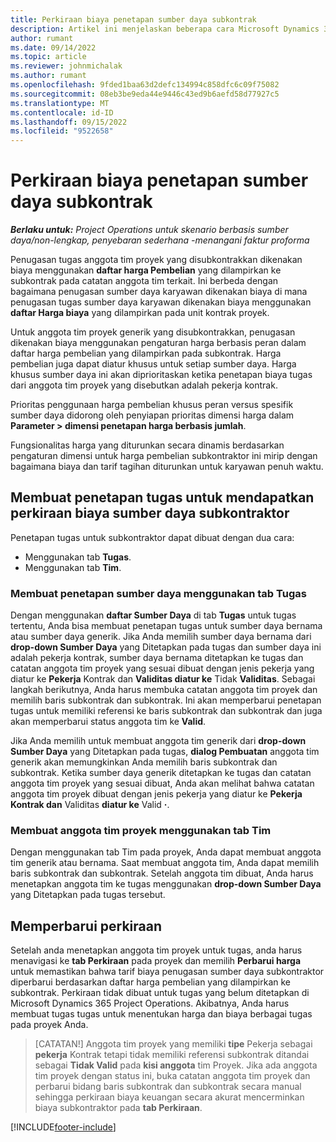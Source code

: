 ```yaml
---
title: Perkiraan biaya penetapan sumber daya subkontrak
description: Artikel ini menjelaskan beberapa cara Microsoft Dynamics 365 Project Operations menghitung estimasi biaya penugasan sumber daya yang disubkontrakkan.
author: rumant
ms.date: 09/14/2022
ms.topic: article
ms.reviewer: johnmichalak
ms.author: rumant
ms.openlocfilehash: 9fded1baa63d2defc134994c858dfc6c09f75082
ms.sourcegitcommit: 08eb3be9eda44e9446c43ed9b6aefd58d77927c5
ms.translationtype: MT
ms.contentlocale: id-ID
ms.lasthandoff: 09/15/2022
ms.locfileid: "9522658"
---
```

# <a name="cost-estimation-of-subcontracted-resource-assignments"></a>Perkiraan biaya penetapan sumber daya subkontrak

_**Berlaku untuk:** Project Operations untuk skenario berbasis sumber daya/non-lengkap, penyebaran sederhana -menangani faktur proforma_

Penugasan tugas anggota tim proyek yang disubkontrakkan dikenakan biaya menggunakan **daftar harga Pembelian** yang dilampirkan ke subkontrak pada catatan anggota tim terkait. Ini berbeda dengan bagaimana penugasan sumber daya karyawan dikenakan biaya di mana penugasan tugas sumber daya karyawan dikenakan biaya menggunakan **daftar Harga biaya** yang dilampirkan pada unit kontrak proyek. 

Untuk anggota tim proyek generik yang disubkontrakkan, penugasan dikenakan biaya menggunakan pengaturan harga berbasis peran dalam daftar harga pembelian yang dilampirkan pada subkontrak. Harga pembelian juga dapat diatur khusus untuk setiap sumber daya. Harga khusus sumber daya ini akan diprioritaskan ketika penetapan biaya tugas dari anggota tim proyek yang disebutkan adalah pekerja kontrak. 

Prioritas penggunaan harga pembelian khusus peran versus spesifik sumber daya didorong oleh penyiapan prioritas dimensi harga dalam **Parameter > dimensi penetapan harga berbasis jumlah**.

Fungsionalitas harga yang diturunkan secara dinamis berdasarkan pengaturan dimensi untuk harga pembelian subkontraktor ini mirip dengan bagaimana biaya dan tarif tagihan diturunkan untuk karyawan penuh waktu. 

## <a name="creating-task-assignments-for-getting-cost-estimates-of-subcontractor-resources"></a>Membuat penetapan tugas untuk mendapatkan perkiraan biaya sumber daya subkontraktor

Penetapan tugas untuk subkontraktor dapat dibuat dengan dua cara: 
- Menggunakan tab **Tugas**.
- Menggunakan tab **Tim**.

### <a name="creating-resources-assignments-using-the-tasks-tab"></a>Membuat penetapan sumber daya menggunakan tab Tugas
Dengan menggunakan **daftar Sumber Daya** di tab **Tugas** untuk tugas tertentu, Anda bisa membuat penetapan tugas untuk sumber daya bernama atau sumber daya generik. Jika Anda memilih sumber daya bernama dari **drop-down Sumber Daya** yang Ditetapkan pada tugas dan sumber daya ini adalah pekerja kontrak, sumber daya bernama ditetapkan ke tugas dan catatan anggota tim proyek yang sesuai dibuat dengan jenis pekerja yang diatur ke **Pekerja** Kontrak dan **Validitas diatur ke** Tidak **Validitas**. Sebagai langkah berikutnya, Anda harus membuka catatan anggota tim proyek dan memilih baris subkontrak dan subkontrak. Ini akan memperbarui penetapan tugas untuk memiliki referensi ke baris subkontrak dan subkontrak dan juga akan memperbarui status anggota tim ke **Valid**.

Jika Anda memilih untuk membuat anggota tim generik dari **drop-down Sumber Daya** yang Ditetapkan pada tugas, **dialog Pembuatan** anggota tim generik akan memungkinkan Anda memilih baris subkontrak dan subkontrak. Ketika sumber daya generik ditetapkan ke tugas dan catatan anggota tim proyek yang sesuai dibuat, Anda akan melihat bahwa catatan anggota tim proyek dibuat dengan jenis pekerja yang diatur ke **Pekerja Kontrak dan** Validitas **diatur ke** Valid **·**.

### <a name="creating-project-team-members-using-the-team-tab"></a>Membuat anggota tim proyek menggunakan tab Tim
Dengan menggunakan tab Tim pada proyek, Anda dapat membuat anggota tim generik atau bernama. Saat membuat anggota tim, Anda dapat memilih baris subkontrak dan subkontrak. Setelah anggota tim dibuat, Anda harus menetapkan anggota tim ke tugas menggunakan **drop-down Sumber Daya** yang Ditetapkan pada tugas tersebut. 

## <a name="updating-estimates"></a>Memperbarui perkiraan
Setelah anda menetapkan anggota tim proyek untuk tugas, anda harus menavigasi ke **tab Perkiraan** pada proyek dan memilih **Perbarui harga** untuk memastikan bahwa tarif biaya penugasan sumber daya subkontraktor diperbarui berdasarkan daftar harga pembelian yang dilampirkan ke subkontrak. Perkiraan tidak dibuat untuk tugas yang belum ditetapkan di Microsoft Dynamics 365 Project Operations. Akibatnya, Anda harus membuat tugas tugas untuk menentukan harga dan biaya berbagai tugas pada proyek Anda. 

> [CATATAN!] Anggota tim proyek yang memiliki **tipe** Pekerja sebagai **pekerja** Kontrak tetapi tidak memiliki referensi subkontrak ditandai sebagai **Tidak Valid** pada **kisi anggota** tim Proyek. Jika ada anggota tim proyek dengan status ini, buka catatan anggota tim proyek dan perbarui bidang baris subkontrak dan subkontrak secara manual sehingga perkiraan biaya keuangan secara akurat mencerminkan biaya subkontraktor pada **tab Perkiraan**. 


[!INCLUDE[footer-include](../../includes/footer-banner.md)]
